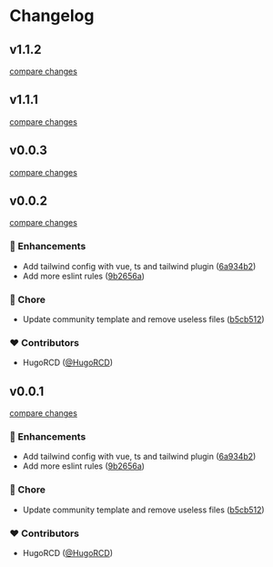 # Changelog


## v1.1.2

[compare changes](https://github.com/HugoRCD/eslint-config/compare/v1.1.1...v1.1.2)

## v1.1.1

[compare changes](https://github.com/HugoRCD/eslint-config/compare/v0.0.3...v1.1.1)

## v0.0.3

[compare changes](https://github.com/HugoRCD/eslint-config/compare/v0.0.2...v0.0.3)

## v0.0.2

[compare changes](https://github.com/HugoRCD/eslint-config/compare/v0.0.1...v0.0.2)

### 🚀 Enhancements

- Add tailwind config with vue, ts and tailwind plugin ([6a934b2](https://github.com/HugoRCD/eslint-config/commit/6a934b2))
- Add more eslint rules ([9b2656a](https://github.com/HugoRCD/eslint-config/commit/9b2656a))

### 🏡 Chore

- Update community template and remove useless files ([b5cb512](https://github.com/HugoRCD/eslint-config/commit/b5cb512))

### ❤️ Contributors

- HugoRCD ([@HugoRCD](http://github.com/HugoRCD))

## v0.0.1

[compare changes](https://github.com/HugoRCD/eslint-config/compare/v0.0.1...v0.0.1)

### 🚀 Enhancements

- Add tailwind config with vue, ts and tailwind plugin ([6a934b2](https://github.com/HugoRCD/eslint-config/commit/6a934b2))
- Add more eslint rules ([9b2656a](https://github.com/HugoRCD/eslint-config/commit/9b2656a))

### 🏡 Chore

- Update community template and remove useless files ([b5cb512](https://github.com/HugoRCD/eslint-config/commit/b5cb512))

### ❤️ Contributors

- HugoRCD ([@HugoRCD](http://github.com/HugoRCD))

